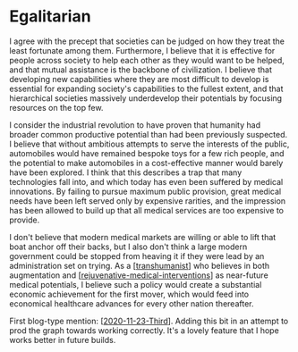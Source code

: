 # Egalitarian

I agree with the precept that societies can be judged on how they treat the least fortunate among them.  Furthermore, I believe that it is effective for people across society to help each other as they would want to be helped, and that mutual assistance is the backbone of civilization.  I believe that developing new capabilities where they are most difficult to develop is essential for expanding society's capabilities to the fullest extent, and that hierarchical societies massively underdevelop their potentials by focusing resources on the top few.

I consider the industrial revolution to have proven that humanity had broader common productive potential than had been previously suspected.  I believe that without ambitious attempts to serve the interests of the public, automobiles would have remained bespoke toys for a few rich people, and the potential to make automobiles in a cost-effective manner would barely have been explored.  I think that this describes a trap that many technologies fall into, and which today has even been suffered by medical innovations.  By failing to pursue maximum public provision, great medical needs have been left served only by expensive rarities, and the impression has been allowed to build up that all medical services are too expensive to provide.

I don't believe that modern medical markets are willing or able to lift that boat anchor off their backs, but I also don't think a large modern government could be stopped from heaving it if they were lead by an administration set on trying.  As a [[transhumanist]] who believes in both augmentation and [[rejuvenative-medical-interventions]] as near-future medical potentials, I believe such a policy would create a substantial economic achievement for the first mover, which would feed into economical healthcare advances for every other nation thereafter.

First blog-type mention: [[2020-11-23-Third]].  Adding this bit in an attempt to prod the graph towards working correctly.  It's a lovely feature that I hope works better in future builds.

[//begin]: # "Autogenerated link references for markdown compatibility"
[transhumanist]: transhumanist "Transhumanist"
[rejuvenative-medical-interventions]: rejuvenative-medical-interventions "Rejuvenative Medical Interventions"
[2020-11-23-Third]: 2020-11-23-third "2020-11-23-Third"
[//end]: # "Autogenerated link references"